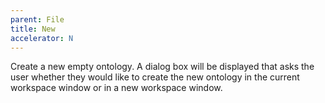 ```yaml
---
parent: File
title: New
accelerator: N
---
```

Create a new empty ontology.  A dialog box will be displayed that asks the user whether they would like to create the new ontology in the current workspace window or in a new workspace window.
